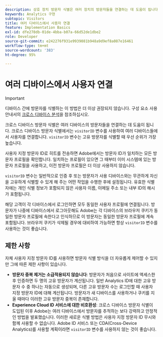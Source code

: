 ```yaml
---
description: 상호 장치 방문자 식별은 여러 장치의 방문자들을 연결하는 데 도움이 됩니다.
keywords: Analytics 구현
subtopic: Visitors
title: 여러 디바이스에서 사용자 연결
feature: Implementation Basics
exl-id: dfe278db-01de-4bba-b07a-66d52de1dbe2
role: Developer
source-git-commit: e242276f931e9939081b948a9d9ef8a087e16461
workflow-type: tm+mt
source-wordcount: '383'
ht-degree: 95%

---
```


# 여러 디바이스에서 사용자 연결

>[!IMPORTANT]
>
>디바이스 간에 방문자를 식별하는 이 방법은 더 이상 권장되지 않습니다. 구성 요소 사용 안내서의 [크로스 디바이스 분석](/help/components/cda/overview.md)을 참조하십시오.

크로스 디바이스 방문자 식별은 여러 디바이스의 방문자들을 연결하는 데 도움이 됩니다. 크로스 디바이스 방문자 식별에서는 `visitorID` 변수를 사용하여 여러 디바이스들에서 사용자를 연결합니다. `visitorID` 변수는 고유 방문자를 식별할 때 우선 순위가 가장 높습니다.

사용자 지정 방문자 ID로 히트를 전송하면 Adobe에서는 방문자 ID가 일치하는 모든 방문자 프로필을 확인합니다. 일치하는 프로필이 있으면 그 때부터 이미 시스템에 있는 방문자 프로필을 사용하고, 이전 방문자 프로필은 더 이상 사용하지 않습니다.

`visitorID` 변수는 일반적으로 인증 후 또는 방문자가 사용 디바이스와는 무관하게 자신을 고유하게 식별할 수 있게 해 주는 어떤 작업을 수행한 후에 설정됩니다. 유효한 식별자에는 개인 식별 정보가 포함되지 않은 사용자 이름, 이메일 주소 또는 내부 ID의 해시가 포함됩니다.

해당 고객이 각 디바이스에서 로그인하면 모두 동일한 사용자 프로필에 연결됩니다. 방문자가 나중에 디바이스에서 로그아웃해도 Adobe는 각 디바이스의 브라우저 쿠키가 동일한 방문자 프로필에 속한다고 인식하므로 이 방문자는 동일한 방문자 프로필에 계속 포함됩니다. 브라우저 쿠키가 삭제될 경우에 대비하여 가능하면 항상 `visitorID` 변수를 사용하는 것이 좋습니다.

## 제한 사항

자체 사용자 지정 방문자 ID를 사용하면 방문자 식별 방식을 더 자유롭게 제어할 수 있지만 그에 따른 제한 사항이 있습니다.

* **방문자 중복 제거는 소급적용되지 않습니다**: 방문자가 처음으로 사이트에 액세스한 후 인증하면 두 명의 고유 방문자가 계산됩니다. 일반 Analytics ID에 대한 고유 방문자 수 중 하나는 자동으로 생성되며, 다른 고유 방문자 수는 로그인할 때 사용자 지정 방문자 ID에 대해 계산됩니다. 방문자가 새 디바이스를 사용하거나 쿠키를 지울 때마다 이러한 고유 방문자 중복이 존재합니다.
* **Experience Cloud ID 서비스에 대한 비호환성**: 크로스 디바이스 방문자 식별이 도입된 이후 Adobe는 여러 디바이스에서 방문자를 추적하는 보다 강력하고 안정적인 방법을 발표했습니다. 이러한 새로운 식별 방법은 사용자 지정 방문자 ID 무시와 함께 사용할 수 없습니다. Adobe ID 서비스 또는 CDA(Cross-Device Analytics)를 사용할 계획이라면 `visitorID` 변수를 사용하지 않는 것이 좋습니다.
